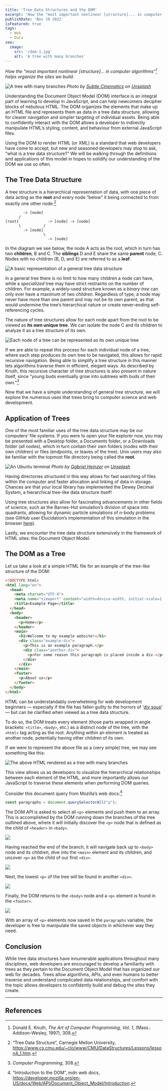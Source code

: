 ```yaml
---
title: 'Tree Data Structures and the DOM'
excerpt: 'How the "most important nonlinear [structure]... in computer algorithms" helps organize the sites we build.'
publishDate: 'Nov 19 2022'
isFeatured: true
tags:
  - Web
  - Data
seo:
  image:
    src: '/dom-1.jpg'
    alt: 'A tree with many branches' 
---
```


_How the "most important nonlinear [structure]... in computer algorithms"[^1] helps organize the sites we build._

![A tree with many branches](/dom-1.jpg)
_Photo by [Subtle Cinematics](https://unsplash.com/@subtlecinematics?utm_source=medium&utm_medium=referral) on [Unsplash](https://unsplash.com/?utm_source=medium&utm_medium=referral)_

Understanding the Document Object Model (DOM) interface is an integral part of learning to develop in JavaScript, and can help newcomers decipher blocks of nebulous HTML. The DOM organizes the elements that make up an HTML file and represents them as data in a tree data structure, allowing for clearer navigation and simpler targeting of individual assets. Being able to confidently interact with the DOM allows a developer to indirectly manipulate HTML’s styling, content, and behaviour from external JavaScript files.

Using the DOM to render HTML (or XML) is a standard that web developers have come to accept, but new and seasoned developers may stop to ask, “what is a tree data structure?” We will be walking through the definitions and applications of this model in hopes to solidify our understanding of the DOM we use so often.

## The Tree Data Structure

A tree structure is a hierarchical representation of data, with one piece of data acting as the **root** and every node “below” it being connected to from exactly one other node.[^2]

```
        -> [node]
      /
[root]             -> [node] -> [node]
      \          /
        -> [node]
                 \
                   -> [node]
```

In the diagram we see below, the node A acts as the root, which in turn has two **children**, B and C. The **siblings** D and E share the same **parent** node, C. Nodes with no children (B, D, and E) are referred to as a **leaf**.

![A basic representation of a general tree data structure](/dom-2.png)

In a general tree there is no limit to how many children a node can have, while a _specialized_ tree may have strict restraints on the number of children. For example, a widely-used structure known as a _binary tree_ can only ever have a maximum of two children. Regardless of type, a node may never have more than one parent and may not be its own parent, as that would undermine the tree’s hierarchical nature or create never-ending self-referencing cycles.

The nature of tree structures allow for each node apart from the root to be viewed as **its own unique tree**. We can isolate the node C and its children to analyze it as a tree structure of its own.

![Each node of a tree can be represented as its own unique tree](/dom-3.png)

If we are able to repeat this process for each individual node of a tree, where each step produces its own tree to be navigated, this allows for rapid recursive navigation. Being able to simplify a tree structure in this manner lets algorithms traverse them in efficient, elegant ways. As described by Knuth, this recursive character of tree structures is also present in nature itself, since “young buds eventually grow into subtrees with buds of their own.”[^3]

Now that we have a simple understanding of general tree structure, we will explore the numerous uses that trees bring to computer science and web development.

## Application of Trees

One of the most familiar uses of the tree data structure may be our computers’ file systems. If you were to open your file explorer now, you may be presented with a Desktop folder, a Documents folder, or a Downloads folder (all nodes), which in turn contain their own folders (nodes with their own children) or files (endpoints, or leaves of the tree). Unix users may also be familiar with the topmost file directory being called the **root**.

![An Ubuntu terminal](/dom-4.jpg)
_Photo by [Gabriel Heinzer](https://unsplash.com/@6heinz3r?utm_source=medium&utm_medium=referral) on [Unsplash](https://unsplash.com/?utm_source=medium&utm_medium=referral)_

Having directories structured in this way allows for fast searching of files within the computer and faster allocation and linking of data in storage. Chances are that your local library has implemented the Dewey Decimal System, a hierarchical tree-like data structure itself!

Using tree structures also allow for fascinating advancements in other fields of science, such as the Barnes-Hut simulation’s division of space into quadrants, allowing for dynamic particle simulations of n-body problems (see GitHub user Elucidation’s implementation of this simulation in the browser [here](https://www.tetralark.com/Barnes-Hut-Tree-N-body-Implementation-in-HTML-Js/)).

Lastly, we encounter the tree data structure extensively in the framework of HTML sites: the Document Object Model.

## The DOM as a Tree

Let us take a look at a simple HTML file for an example of the tree-like structure of the DOM:

```html
<!DOCTYPE html>
<html lang="en">
  <head>
    <meta charset="UTF-8">
    <meta name="viewport" content="width=device-width, initial-scale=1.0">
    <title>Example Page</title>
  </head>
  <body>
    <header>
      <p>Home</p>
    </header>
    <main>
      <h1>Welcome to my example website!</h1>
      <div class="example-div">
        <p>This is an example paragraph.</p>
        <div class="another-div">
          <p>For some reason this paragraph is placed inside a div.</p>
        </div>
      </div>
    </main>
    <footer>
      <p>About us</p>
    </footer>
  </body>
</html>
```

HTML can be understandably overwhelming for web development beginners — especially if the file has fallen guilty to the horrors of '[div soup](https://www.chillybin.co/would-you-like-another-bowl-of-div-soup/)' — but can be clarified when viewed as a tree data structure.

To do so, the DOM treats every element (those parts wrapped in angle brackets: `<title>`, `<body>`, etc.) as a distinct node of the tree, with the `<html>` tag acting as the root. Anything within an element is treated as another node, potentially having other children of its own.

If we were to represent the above file as a (very simple) tree, we may see something like this:

![The above HTML rendered as a tree with many branches](/dom-5.png)

This view allows us as developers to visualize the hierarchical relationships between each element of the HTML, and more importantly allows our JavaScript to traverse these elements when performing DOM queries.

Consider this document query from Mozilla’s web docs:[^4]

```js
const paragraphs = document.querySelectorAll("p");
```

The DOM API is asked to select all `<p>` elements and push them to an array. This is accomplished by the DOM running down the branches of the tree outlined above, where it will initially discover the `<p>` node that is defined as the child of `<header>` in `<body>`.

![](/dom-6.png)

Having reached the end of the branch, it will navigate back up to `<body>` node and its children, dive into the `<main>` element and its children, and uncover `<p>` as the child of our first `<div>`.

![](/dom-7.png)

Next, the lowest `<p>` of the tree will be found in another `<div>`.

![](/dom-8.png)

Finally, the DOM returns to the `<body>` node and a `<p>` element is found in the `<footer>`.

![](/dom-9.png)

With an array of `<p>` elements now saved in the `paragraphs` variable, the developer is free to manipulate the saved objects in whichever way they need.

## Conclusion

While tree data structures have innumerable applications throughout many disciplines, web developers are encouraged to develop a familiarity with trees as they pertain to the Document Object Model that has organized our web for decades. Trees allow algorithms, APIs, and even humans to better traverse and understand complicated data relationships, and comfort with the topic allows developers to confidently build and debug the sites they create.

---

## References

[^1]: Donald E. Knuth, _The Art of Computer Programming, Vol. 1_, (Mass.: Addison-Wesley, 1997), 308.
[^2]: “Tree Data Structure”, Carnegie Mellon University, https://www.cs.cmu.edu/~clo/www/CMU/DataStructures/Lessons/lesson4_1.htm.
[^3]: _Computer Programming_, 308.
[^4]: “Introduction to the DOM”, mdn web docs, https://developer.mozilla.org/en-US/docs/Web/API/Document_Object_Model/Introduction.